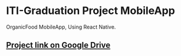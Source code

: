 # ITI-Graduation Project MobileApp
OrganicFood MobileApp, Using React Native.
## [Project link on Google Drive](https://drive.google.com/drive/folders/15rtwEEp5dW64PIdX9Uq75eJ6SYfc3COK)

